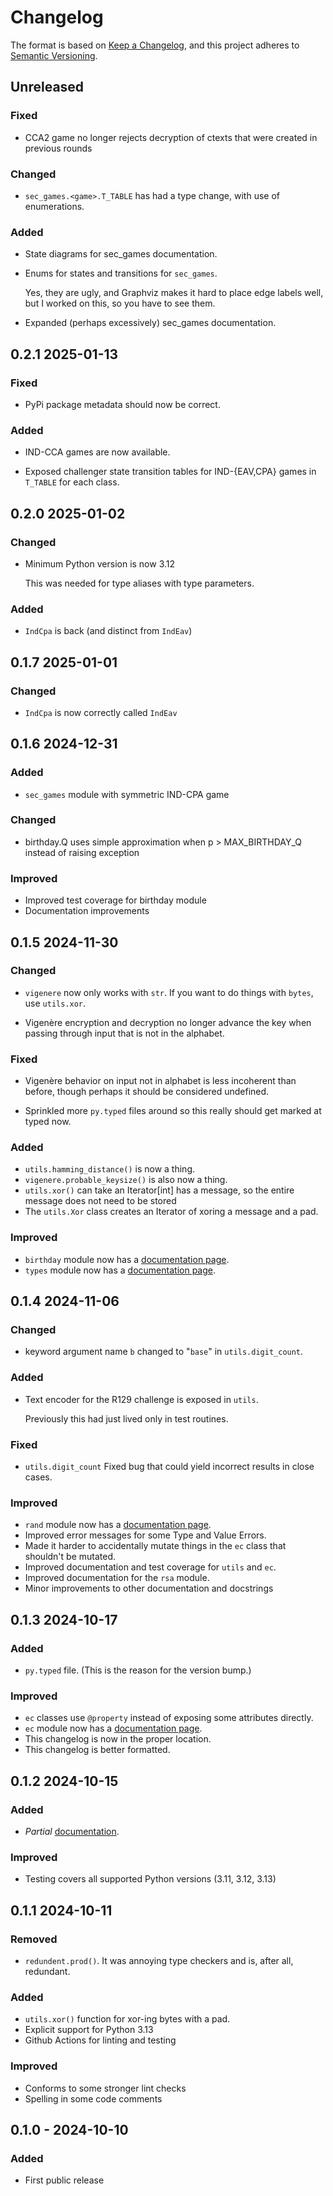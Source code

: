 # Changelog

The format is based on [Keep a Changelog](https://keepachangelog.com/en/1.0.0/),
and this project adheres to [Semantic Versioning](https://semver.org/spec/v2.0.0.html).

## Unreleased

### Fixed

- CCA2 game no longer rejects decryption of ctexts that were created in previous rounds

### Changed

- `sec_games.<game>.T_TABLE` has had a type change, with use of enumerations.
  
### Added

- State diagrams for sec_games documentation.

- Enums for states and transitions for `sec_games`.
  
  Yes, they are ugly, and Graphviz makes it hard to place edge labels well,
  but I worked on this, so you have to see them.

- Expanded (perhaps excessively) sec_games documentation.

## 0.2.1 2025-01-13

### Fixed

- PyPi package metadata should now be correct.

### Added

- IND-CCA games are now available.

- Exposed challenger state transition tables for IND-{EAV,CPA} games in `T_TABLE` for each class.

## 0.2.0 2025-01-02

### Changed

- Minimum Python version is now 3.12
  
  This was needed for type aliases with type parameters.

### Added

- `IndCpa` is back (and distinct from `IndEav`)

## 0.1.7 2025-01-01

### Changed

- `IndCpa` is now correctly called `IndEav`

## 0.1.6 2024-12-31

### Added

- `sec_games` module with symmetric IND-CPA game

### Changed

- birthday.Q uses simple approximation when p > MAX_BIRTHDAY_Q instead of raising exception

### Improved

- Improved test coverage for birthday module
- Documentation improvements

## 0.1.5 2024-11-30

### Changed

- `vigenere` now only works with `str`. If you want to do things with `bytes`, use `utils.xor`.

- Vigenère encryption and decryption no longer advance the key when passing through input that is not in the alphabet.
  
### Fixed

- Vigenère behavior on input not in alphabet is less incoherent than before, though perhaps it should be considered undefined.

- Sprinkled more `py.typed` files around so this really should get marked at typed now.

### Added

- `utils.hamming_distance()` is now a thing.
- `vigenere.probable_keysize()` is also now a thing.
- `utils.xor()` can take an Iterator[int] has a message, so the entire message does not need to be stored
- The `utils.Xor` class creates an Iterator of xoring a message and a pad.
  
### Improved

- `birthday` module now has a [documentation page](https://jpgoldberg.github.io/toy-crypto-math/birthday.html).
- `types` module now has a [documentation page](https://jpgoldberg.github.io/toy-crypto-math/types.html).

## 0.1.4 2024-11-06

### Changed

- keyword argument name `b` changed to "`base`" in `utils.digit_count`.

### Added

- Text encoder for the R129 challenge is exposed in `utils`.
  
  Previously this had just lived only in test routines.

### Fixed

- `utils.digit_count` Fixed bug that could yield incorrect results in close cases.
  
### Improved

- `rand` module now has a [documentation page](https://jpgoldberg.github.io/toy-crypto-math/rand.html).
- Improved error messages for some Type and Value Errors.
- Made it harder to accidentally mutate things in the `ec` class that shouldn't be mutated.
- Improved documentation and test coverage for `utils` and `ec`.
- Improved documentation for the `rsa` module.
- Minor improvements to other documentation and docstrings

## 0.1.3 2024-10-17

### Added

- `py.typed` file. (This is the reason for the version bump.)

### Improved

- `ec` classes use `@property` instead of exposing some attributes directly.
- `ec` module now has a [documentation page]( https://jpgoldberg.github.io/toy-crypto-math/ec.html).
- This changelog is now in the proper location.
- This changelog is better formatted.

## 0.1.2 2024-10-15

### Added

- _Partial_ [documentation][docs].

### Improved

- Testing covers all supported Python versions (3.11, 3.12, 3.13)

## 0.1.1 2024-10-11

### Removed

- `redundent.prod()`. It was annoying type checkers and is, after all, redundant.

### Added

- `utils.xor()` function for xor-ing bytes with a pad.
- Explicit support for Python 3.13
- Github Actions for linting and testing

### Improved

- Conforms to some stronger lint checks
- Spelling in some code comments

## 0.1.0 - 2024-10-10

### Added

- First public release
  
[docs]: https://jpgoldberg.github.io/toy-crypto-math/

